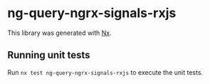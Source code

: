 # ng-query-ngrx-signals-rxjs

This library was generated with [Nx](https://nx.dev).

## Running unit tests

Run `nx test ng-query-ngrx-signals-rxjs` to execute the unit tests.
